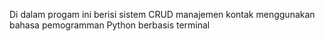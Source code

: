Di dalam progam ini berisi sistem CRUD manajemen kontak menggunakan bahasa pemogramman Python berbasis terminal
